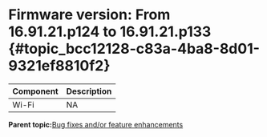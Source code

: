 # Firmware version: From 16.91.21.p124 to 16.91.21.p133 {#topic_bcc12128-c83a-4ba8-8d01-9321ef8810f2}

|Component|Description|
|-----------|-------------|
|Wi-Fi|NA|

**Parent topic:**[Bug fixes and/or feature enhancements](../topics/bug_fixes_andor_feature_enhancements_01.md)

